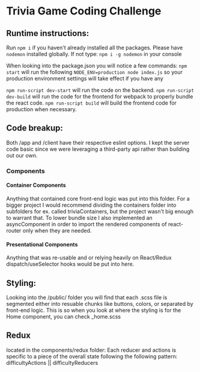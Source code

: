 # Trivia Game Coding Challenge

## Runtime instructions:
Run `npm i` if you haven't already installed all the packages.
Please have `nodemon` installed globally.
If not type: `npm i -g nodemon` in your console

When looking into the package.json you will notice a few commands:
`npm start` will run the following `NODE_ENV=production node index.js` so your production environment settings will take effect if you have any

`npm run-script dev-start` will run the code on the backend.
`npm run-script dev-build` will run the code for the frontend for webpack to properly bundle the react code.
`npm run-script build` will build the frontend code for production when necessary.

## Code breakup:
Both /app and /client have their respective eslint options.
I kept the server code basic since we were leveraging a third-party api rather than building out our own.

### Components

#### Container Components
Anything that contained core front-end logic was put into this folder. 
For a bigger project I would recommend dividing the containers folder into subfolders for ex. called triviaContainers, but the project wasn't big enough to warrant that.
To lower bundle size I also implemented an asyncComponent in order to import the rendered components of react-router only when they are needed.

#### Presentational Components
Anything that was re-usable and or relying heavily on React/Redux dispatch/useSelector hooks would be put into here.

## Styling:
Looking into the /public/ folder you will find that each .scss file is segmented either into resuable chunks like buttons, colors, or separated by front-end logic.
This is so when you look at where the styling is for the Home component, you can check _home.scss

## Redux
located in the components/redux folder:
Each reducer and actions is specific to a piece of the overall state following the following pattern:
difficultyActions || difficultyReducers
